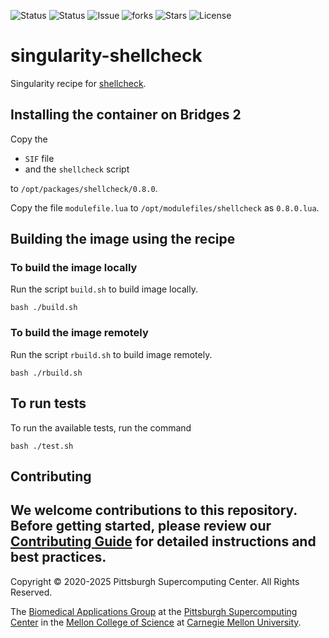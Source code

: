 ![Status](https://github.com/pscedu/singularity-shellcheck/actions/workflows/main.yml/badge.svg)
![Status](https://github.com/pscedu/singularity-shellcheck/actions/workflows/pretty.yml/badge.svg)
![Issue](https://img.shields.io/github/issues/pscedu/singularity-shellcheck)
![forks](https://img.shields.io/github/forks/pscedu/singularity-shellcheck)
![Stars](https://img.shields.io/github/stars/pscedu/singularity-shellcheck)
![License](https://img.shields.io/github/license/pscedu/singularity-shellcheck)

# singularity-shellcheck
Singularity recipe for [shellcheck](https://github.com/koalaman/shellcheck.net).

## Installing the container on Bridges 2
Copy the

* `SIF` file
* and the `shellcheck` script

to `/opt/packages/shellcheck/0.8.0`.

Copy the file `modulefile.lua` to `/opt/modulefiles/shellcheck` as `0.8.0.lua`.

## Building the image using the recipe
### To build the image locally
Run the script `build.sh` to build image locally.

```
bash ./build.sh
```

### To build the image remotely
Run the script `rbuild.sh` to build image remotely.

```
bash ./rbuild.sh
```

## To run tests
To run the available tests, run the command

```
bash ./test.sh
```
## Contributing
We welcome contributions to this repository. Before getting started, please review our [Contributing Guide](https://raw.githubusercontent.com/pscedu/singularity-report/refs/heads/main/CONTRIBUTING.md) for detailed instructions and best practices.
---
Copyright © 2020-2025 Pittsburgh Supercomputing Center. All Rights Reserved.

The [Biomedical Applications Group](https://www.psc.edu/biomedical-applications/) at the [Pittsburgh Supercomputing
Center](http://www.psc.edu) in the [Mellon College of Science](https://www.cmu.edu/mcs/) at [Carnegie Mellon University](http://www.cmu.edu).
